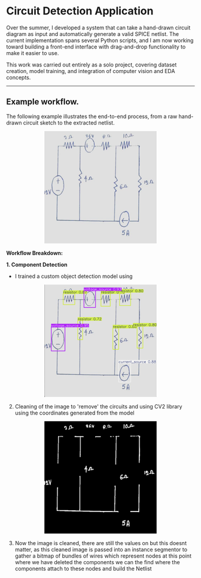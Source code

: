 # Circuit Detection Application

Over the summer, I developed a system that can take a hand-drawn circuit diagram as input and automatically generate a valid SPICE netlist. The current implementation spans several Python scripts, and I am now working toward building a front-end interface with drag-and-drop functionality to make it easier to use.

This work was carried out entirely as a solo project, covering dataset creation, model training, and integration of computer vision and EDA concepts.

---

## Example workflow.

The following example illustrates the end-to-end process, from a raw hand-drawn circuit sketch to the extracted netlist.

<p align="center">
  <img src="Assets/Demo_circuit.jpg" alt="DEMO" width="300" height="300">
</p>  

**Workflow Breakdown:**

**1. Component Detection**
  - I trained a custom object detection model using

<p align="center">
  <img src="Assets/Demo_Ob_det.png" alt="DEMO_ob" width="300" height="300">
</p>  

2. Cleaning of the image to 'remove' the circuits and using CV2 library using the coordinates generated from the model
   
<p align="center">
  <img src="Assets/cleaned_circuit.png" alt="DEMO_clean" width="300" height="300">
</p>  

3. Now the image is cleaned, there are still the values on but this doesnt matter, as this cleaned image is passed into an instance segmentor to gather a bitmap of bundles of wires which represent nodes at this point where we have deleted the components we can the find where the components attach to these nodes and build the Netlist
